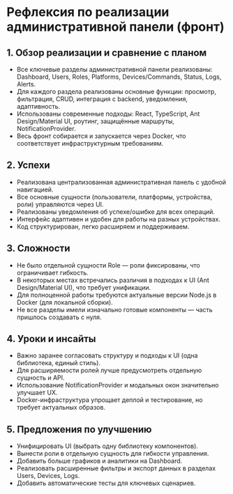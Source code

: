 # Рефлексия по реализации административной панели (фронт)

## 1. Обзор реализации и сравнение с планом
- Все ключевые разделы административной панели реализованы: Dashboard, Users, Roles, Platforms, Devices/Commands, Status, Logs, Alerts.
- Для каждого раздела реализованы основные функции: просмотр, фильтрация, CRUD, интеграция с backend, уведомления, адаптивность.
- Использованы современные подходы: React, TypeScript, Ant Design/Material UI, роутинг, защищённые маршруты, NotificationProvider.
- Весь фронт собирается и запускается через Docker, что соответствует инфраструктурным требованиям.

## 2. Успехи
- Реализована централизованная административная панель с удобной навигацией.
- Все основные сущности (пользователи, платформы, устройства, роли) управляются через UI.
- Реализованы уведомления об успехе/ошибке для всех операций.
- Интерфейс адаптивен и удобен для работы на разных устройствах.
- Код структурирован, легко расширяем и поддерживаем.

## 3. Сложности
- Не было отдельной сущности Role — роли фиксированы, что ограничивает гибкость.
- В некоторых местах встречались различия в подходах к UI (Ant Design/Material UI), что требует унификации.
- Для полноценной работы требуются актуальные версии Node.js в Docker (для локальной сборки).
- Не все разделы имели изначально готовые компоненты — часть пришлось создавать с нуля.

## 4. Уроки и инсайты
- Важно заранее согласовать структуру и подходы к UI (одна библиотека, единый стиль).
- Для расширяемости ролей лучше предусмотреть отдельную сущность и API.
- Использование NotificationProvider и модальных окон значительно улучшает UX.
- Docker-инфраструктура упрощает деплой и тестирование, но требует актуальных образов.

## 5. Предложения по улучшению
- Унифицировать UI (выбрать одну библиотеку компонентов).
- Вынести роли в отдельную сущность для гибкости управления.
- Добавить больше графиков и аналитики на Dashboard.
- Реализовать расширенные фильтры и экспорт данных в разделах Users, Devices, Logs.
- Добавить автоматические тесты для ключевых сценариев.
